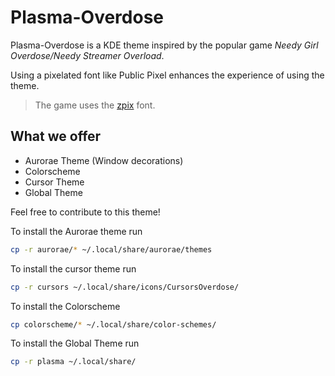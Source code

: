 # Plasma-Overdose

Plasma-Overdose is a KDE theme inspired by the popular game *Needy Girl Overdose/Needy Streamer
Overload*.

Using a pixelated font like Public Pixel enhances the experience of using the theme.

> The game uses the [zpix](https://github.com/SolidZORO/zpix-pixel-font/) font.

## What we offer
* Aurorae Theme (Window decorations)
* Colorscheme
* Cursor Theme
* Global Theme

Feel free to contribute to this theme!

To install the Aurorae theme run
```sh
cp -r aurorae/* ~/.local/share/aurorae/themes
```
To install the cursor theme run
```sh
cp -r cursors ~/.local/share/icons/CursorsOverdose/
```
To install the Colorscheme
```sh
cp colorscheme/* ~/.local/share/color-schemes/
```
To install the Global Theme run
```sh
cp -r plasma ~/.local/share/
```
